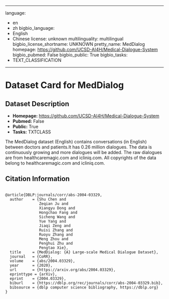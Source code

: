 
---
language: 
- en
- zh
bigbio_language: 
- English
- Chinese
license: unknown
multilinguality: multilingual
bigbio_license_shortname: UNKNOWN
pretty_name: MedDialog
homepage: https://github.com/UCSD-AI4H/Medical-Dialogue-System
bigbio_pubmed: False
bigbio_public: True
bigbio_tasks: 
- TEXT_CLASSIFICATION
---


# Dataset Card for MedDialog

## Dataset Description

- **Homepage:** https://github.com/UCSD-AI4H/Medical-Dialogue-System
- **Pubmed:** False
- **Public:** True
- **Tasks:** TXTCLASS



The MedDialog dataset (English) contains conversations (in English) between doctors and patients.It has 0.26 million dialogues. The data is continuously growing and more dialogues will be added. The raw dialogues are from healthcaremagic.com and icliniq.com.
All copyrights of the data belong to healthcaremagic.com and icliniq.com.



## Citation Information

```

@article{DBLP:journals/corr/abs-2004-03329,
  author    = {Shu Chen and
               Zeqian Ju and
               Xiangyu Dong and
               Hongchao Fang and
               Sicheng Wang and
               Yue Yang and
               Jiaqi Zeng and
               Ruisi Zhang and
               Ruoyu Zhang and
               Meng Zhou and
               Penghui Zhu and
               Pengtao Xie},
  title     = {MedDialog: {A} Large-scale Medical Dialogue Dataset},
  journal   = {CoRR},
  volume    = {abs/2004.03329},
  year      = {2020},
  url       = {https://arxiv.org/abs/2004.03329},
  eprinttype = {arXiv},
  eprint    = {2004.03329},
  biburl    = {https://dblp.org/rec/journals/corr/abs-2004-03329.bib},
  bibsource = {dblp computer science bibliography, https://dblp.org}
}

```
